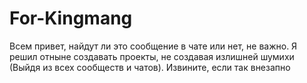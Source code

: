 # For-Kingmang
Всем привет, найдут ли это сообщение в чате или нет, не важно. Я решил отныне создавать проекты, не создавая излишней шумихи (Выйдя из всех сообществ и чатов). Извините, если так внезапно
